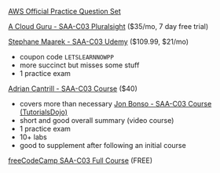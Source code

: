 [AWS Official Practice Question Set](https://explore.skillbuilder.aws/learn/course/internal/view/elearning/13266/aws-certified-solutions-architect-associate-official-practice-question-set-saa-c03-english)

[A Cloud Guru - SAA-C03 Pluralsight](https://www.pluralsight.com/cloud-guru/courses/aws-certified-solutions-architect-associate-saa-c03) ($35/mo, 7 day free trial)

[Stephane Maarek - SAA-C03 Udemy](https://www.udemy.com/course/aws-certified-solutions-architect-associate-saa-c03/?couponCode=LETSLEARNNOWPP) ($109.99, $21/mo)
- coupon code `LETSLEARNNOWPP`
- more succinct but misses some stuff
- 1 practice exam

[Adrian Cantrill - SAA-C03 Course](https://learn.cantrill.io/p/aws-certified-solutions-architect-associate-saa-c03) ($40)
- covers more than necessary
[Jon Bonso - SAA-C03 Course (TutorialsDojo)](https://portal.tutorialsdojo.com/courses/aws-certified-solutions-architect-associate-exam-video-course/)
- short and good overall summary (video course)
- 1 practice exam
- 10+ labs
- good to supplement after following an initial course

[freeCodeCamp SAA-C03 Full Course](https://www.youtube.com/watch?v=c3Cn4xYfxJY) (FREE)
